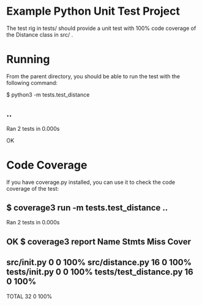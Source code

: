 # Example Python Unit Test Project

The test rig in tests/ should provide a unit test with 100% code
coverage of the Distance class in src/ .


# Running

From the parent directory, you should be able to run the test with
the following command:

  $ python3 -m tests.test_distance

  ..
  ----------------------------------------------------------------------
  Ran 2 tests in 0.000s

  OK


# Code Coverage

If you have coverage.py installed, you can use it to check the
code coverage of the test:

  $ coverage3 run -m tests.test_distance
  ..
  ----------------------------------------------------------------------
  Ran 2 tests in 0.000s

  OK
  $ coverage3 report
  Name                     Stmts   Miss  Cover
  --------------------------------------------
  src/__init__.py              0      0   100%
  src/distance.py             16      0   100%
  tests/__init__.py            0      0   100%
  tests/test_distance.py      16      0   100%
  --------------------------------------------
  TOTAL                       32      0   100%

